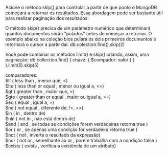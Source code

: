 Acione o método skip() para controlar a partir de que ponto o MongoDB começará a retornar os resultados. Essa abordagem pode ser bastante útil para realizar paginação dos resultados.

O método skip() precisa de um parâmetro numérico que determinará quantos documentos serão "pulados" antes de começar a retornar.
O exemplo abaixo na coleção bios pulará os dois primeiros documentos e retornará o cursor a partir daí:
db.colection.find().skip(2)


Você pode combinar os métodos limit() e skip() criando, assim, uma paginação:
db.collection.find( { chave: { $compador: valor } } ).limit(5).skip(5)

comparadores: <br>
$lt ( less than , menor que, <)<br>
$lte ( less than or equal , menor ou igual a, <=)<br>
$gt ( greater than , maior que, >)<br>
$gte ( greater than or equal , maior ou igual a, >=)<br>
$eq ( equal , igual a, =)<br>
$ne ( not equal , diferente de, !=, <>)<br>
$in ( in , dentro de)<br>
$nin ( not in , não está dentro de)<br>
$and ( and , se todas as condições forem verdadeiras retorna true )<br>
$or ( or , se apenas uma condição for verdadeira retorna true )<br>
$not ( not , inverte o resultado da expressão)<br>
$nor ( not or , semelhante ao or , porém trabalha com a condição false )<br>
$exists ( exists , verifica a existência de um atributo)<br>